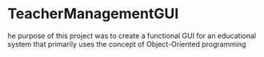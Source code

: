 # TeacherManagementGUI
he purpose of this project was to create a functional GUI for an educational system that primarily uses the concept of Object-Oriented programming
